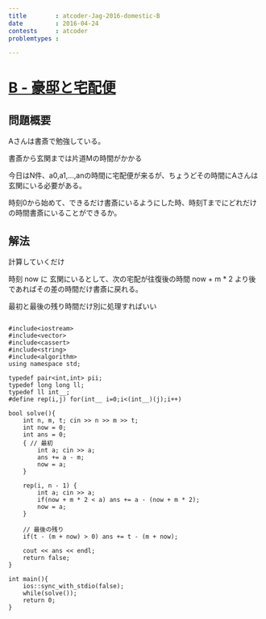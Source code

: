 ```yaml
---
title        : atcoder-Jag-2016-domestic-B
date         : 2016-04-24
contests     : atcoder
problemtypes :

---
```


# [B - 豪邸と宅配便](http://jag2016-domestic.contest.atcoder.jp/tasks/jag2016secretspring_b)

<!--more-->

## 問題概要

Aさんは書斎で勉強している。

書斎から玄関までは片道Mの時間がかかる

今日はN件、a0,a1,...,anの時間に宅配便が来るが、ちょうどその時間にAさんは玄関にいる必要がある。

時刻0から始めて、できるだけ書斎にいるようにした時、時刻Tまでにどれだけの時間書斎にいることができるか。

## 解法

計算していくだけ

時刻 now に 玄関にいるとして、次の宅配が往復後の時間 now + m * 2 より後であればその差の時間だけ書斎に戻れる。

最初と最後の残り時間だけ別に処理すればいい


~~~

#include<iostream>
#include<vector>
#include<cassert>
#include<string>
#include<algorithm>
using namespace std;
 
typedef pair<int,int> pii;
typedef long long ll;
typedef ll int__;
#define rep(i,j) for(int__ i=0;i<(int__)(j);i++)
 
bool solve(){
    int n, m, t; cin >> n >> m >> t;
    int now = 0;
    int ans = 0;
    { // 最初
        int a; cin >> a;
        ans += a - m;
        now = a;
    }
    
    rep(i, n - 1) {
        int a; cin >> a;
        if(now + m * 2 < a) ans += a - (now + m * 2);
        now = a;
    }
    
    // 最後の残り
    if(t - (m + now) > 0) ans += t - (m + now);
    
    cout << ans << endl;
    return false;
}
 
int main(){
    ios::sync_with_stdio(false);
    while(solve());
    return 0;
}

~~~